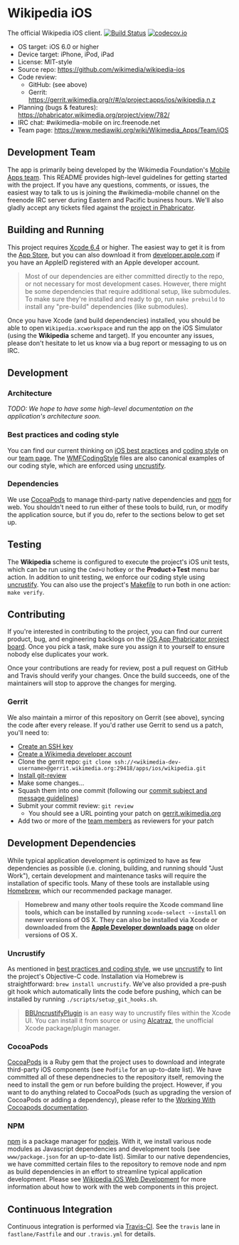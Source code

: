 # Wikipedia iOS
The official Wikipedia iOS client.
[![Build Status](https://travis-ci.org/wikimedia/wikipedia-ios.svg)](https://travis-ci.org/wikimedia/wikipedia-ios) [![codecov.io](http://codecov.io/github/wikimedia/wikipedia-ios/coverage.svg?branch=master)](http://codecov.io/github/wikimedia/wikipedia-ios?branch=master)

* OS target: iOS 6.0 or higher
* Device target: iPhone, iPod, iPad
* License: MIT-style
* Source repo: https://github.com/wikimedia/wikipedia-ios
* Code review:
  * GitHub: (see above)
  * Gerrit: https://gerrit.wikimedia.org/r/#/q/project:apps/ios/wikipedia,n,z
* Planning (bugs & features): https://phabricator.wikimedia.org/project/view/782/
* IRC chat: #wikimedia-mobile on irc.freenode.net
* Team page: https://www.mediawiki.org/wiki/Wikimedia_Apps/Team/iOS

## Development Team
The app is primarily being developed by the Wikimedia Foundation's [Mobile Apps team](https://www.mediawiki.org/wiki/Wikimedia_Apps/Team). This README provides high-level guidelines for getting started with the project. If you have any questions, comments, or issues, the easiest way to talk to us is joining the #wikimedia-mobile channel on the freenode IRC server during Eastern and Pacific business hours. We'll also gladly accept any tickets filed against the [project in Phabricator](https://phabricator.wikimedia.org/project/view/782/).

## Building and Running
This project requires [Xcode 6.4](https://itunes.apple.com/us/app/xcode/id497799835) or higher. The easiest way to get it is from the [App Store](https://itunes.apple.com/us/app/xcode/id497799835?mt=12), but you can also download it from [developer.apple.com](https://developer.apple.com/) if you have an AppleID registered with an Apple developer account.

> Most of our dependencies are either committed directly to the repo, or not necessary for most development cases.  However, there might be some dependencies that require additional setup, like submodules.  To make sure they're installed and ready to go, run `make prebuild` to install any "pre-build" dependencies (like submodules).

Once you have Xcode (and build dependencies) installed, you should be able to open `Wikipedia.xcworkspace` and run the app on the iOS Simulator (using the **Wikipedia** scheme and target). If you encounter any issues, please don't hesitate to let us know via a bug report or messaging to us on IRC.

## Development
### Architecture
*TODO: We hope to have some high-level documentation on the application's architecture soon.*
### Best practices and coding style
You can find our current thinking on [iOS best practices](https://www.mediawiki.org/wiki/Wikimedia_Apps/Team/iOS/BestPractices) and [coding style](https://www.mediawiki.org/wiki/Wikimedia_Apps/Team/iOS/ObjectiveCStyleGuide) on our [team page](https://www.mediawiki.org/wiki/Wikimedia_Apps/Team/iOS). The [WMFCodingStyle](./WikipediaUnitTests/WMFCodingStyle.h) files are also canonical examples of our coding style, which are enforced using [uncrustify](#uncrustify).
### Dependencies
We use [CocoaPods](#cocoapods) to manage third-party native dependencies and [npm](#npm) for web. You shouldn't need to run either of these tools to build, run, or modify the application source, but if you do, refer to the sections below to get set up.

## Testing
The **Wikipedia** scheme is configured to execute the project's iOS unit tests, which can be run using the `Cmd+U` hotkey or the **Product->Test** menu bar action. In addition to unit testing, we enforce our coding style using [uncrustify](#uncrustify). You can also use the project's [Makefile](#makefile) to run both in one action: `make verify`.

## Contributing
If you're interested in contributing to the project, you can find our current product, bug, and engineering backlogs on the [iOS App Phabricator project board](https://phabricator.wikimedia.org/project/view/782/). Once you pick a task, make sure you assign it to yourself to ensure nobody else duplicates your work.

Once your contributions are ready for review, post a pull request on GitHub and Travis should verify your changes.  Once the build succeeds, one of the maintainers will stop to approve the changes for merging.

### Gerrit
We also maintain a mirror of this repository on Gerrit (see above), syncing the code after every release. If you'd rather use Gerrit to send us a patch, you'll need to:

- [Create an SSH key](https://help.github.com/articles/generating-ssh-keys/)
- [Create a Wikimedia developer account](https://wikitech.wikimedia.org/wiki/Special:UserLogin/signup)
- Clone the gerrit repo: `git clone ssh://<wikimedia-dev-username>@gerrit.wikimedia.org:29418/apps/ios/wikipedia.git`
- [Install git-review](https://www.mediawiki.org/wiki/Gerrit/git-review)
- Make some changes...
- Squash them into one commit (following our [commit subject and message guidelines](https://www.mediawiki.org/wiki/Gerrit/Commit_message_guidelines))
- Submit your commit review: `git review`
  - You should see a URL pointing your patch on [gerrit.wikimedia.org](https://gerrit.wikimedia.org)
- Add two or more of the [team members](#development-team) as reviewers for your patch

## Development Dependencies
While typical application development is optimized to have as few dependencies as possible (i.e. cloning, building, and running should "Just Work"), certain development and maintenance tasks will require the installation of specific tools. Many of these tools are installable using [Homebrew](http://brew.sh), which our recommended package manager.

> **Homebrew and many other tools require the Xcode command line tools, which can be installed by running `xcode-select --install` on newer versions of OS X. They can also be installed via Xcode or downloaded from the [Apple Developer downloads page](https://developer.apple.com/downloads) on older versions of OS X.**

### Uncrustify
As mentioned in [best practices and coding style](#best-practices-and-coding-style), we use [uncrustify](http://uncrustify.sourceforge.net/) to lint the project's Objective-C code. Installation via Homebrew is straightforward: `brew install uncrustify`. We've also provided a pre-push git hook which automatically lints the code before pushing, which can be installed by running `./scripts/setup_git_hooks.sh`.

> [BBUncrustifyPlugin](https://github.com/benoitsan/BBUncrustifyPlugin-Xcode) is an easy way to uncrustify files within the Xcode UI. You can install it from source or using [Alcatraz](http://alcatraz.io), the unofficial Xcode package/plugin manager.

### CocoaPods
[CocoaPods](cocoapods.org) is a Ruby gem that the project uses to download and integrate third-party iOS components (see `Podfile` for an up-to-date list). We have committed all of these dependnecies to the repository itself, removing the need to install the gem or run before building the project. However, if you want to do anything related to CocoaPods (such as upgrading the version of CocoaPods or adding a dependency), please refer to the [Working With Cocoapods documentation](docs/working-with-cocoapods.md).

### NPM
[npm](npmjs.com) is a package manager for [nodejs](nodejs.org). With it, we install various node modules as Javascript dependencies and development tools (see `www/package.json` for an up-to-date list). Similar to our native dependencies, we have committed certain files to the repository to remove node and npm as build dependencies in an effort to streamline typical application development. Please see [Wikipedia iOS Web Development](docs/web-dev.md) for more information about how to work with the web components in this project.

## Continuous Integration
Continuous integration is performed via [Travis-CI](https://travis-ci.org). See the `travis` lane in `fastlane/Fastfile` and our `.travis.yml` for details.

